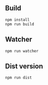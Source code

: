## Build

```
npm install
npm run build
```

## Watcher

```
npm run watcher
```

## Dist version

```
npm run dist
```
